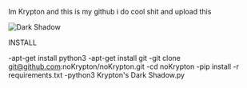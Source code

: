 Im Krypton and this is my github
i do cool shit and upload this

![Dark Shadow](https://github.com/noKrypton/noKrypton/assets/140886979/ab630ea1-1cf9-4fee-b6a1-b37c211ebd19)


INSTALL

-apt-get install python3
-apt-get install git
-git clone git@github.com:noKrypton/noKrypton.git
-cd noKrypton
-pip install -r requirements.txt
-python3 Krypton's Dark Shadow.py 
